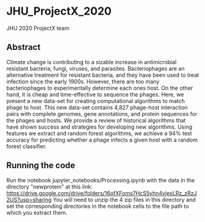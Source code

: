 # JHU_ProjectX_2020
JHU 2020 ProjectX team

## Abstract
Climate change is contributing to a sizable increase in antimicrobial resistant bacteria, fungi, viruses, and parasites. Bacteriophages are an alternative treatment for resistant bacteria, and they have been used to treat infection since the early 1900s. However, there are too many bacteriophages to experimentally determine each ones host. On the other hand, it is cheap and time-effective to sequence the phages. Here, we present a new data-set for creating computational algorithms to match phage to host. This new data-set contains 4,827 phage-host interaction pairs with complete genomes, gene annotations, and protein sequences for the phages and hosts. We provide a review of historical algorithms that have shown success and strategies for developing new algorithms. Using features we extract and random forest algorithms, we achieve a 94\% test accuracy for predicting whether a phage infects a given host with a random forest classifier.

## Running the code
Run the notebook jupyter_notebooks/Processing.ipynb with the data in the directory "newprotein" at this link:
https://drive.google.com/drive/folders/16ofXFoms7HcS5vhn4yjexLRz_zRzJ2US?usp=sharing
You will need to unzip the 4 zip files in this directory and set the corresponding directories in the notebook cells to the file path to which you extract them.



